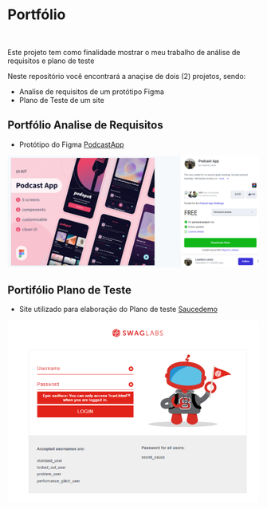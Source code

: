 # Portfólio
<br>

Este projeto tem como finalidade mostrar o meu trabalho de análise de requisitos e plano de teste

Neste repositório você encontrará a anaçise de dois (2) projetos, sendo:

- Analise de requisitos de um protótipo Figma
- Plano de Teste de um site

## Portfólio Analise de Requisitos

- Protótipo do Figma [PodcastApp](https://www.uplabs.com/posts/podcast-app-27e7dba2-b5d6-40f8-be0f-52d6710b9af7)

![Referencia Portfólio](img/ref_figma.png)


## Portifólio Plano de Teste

- Site utilizado para elaboração do Plano de teste [Saucedemo](https://www.saucedemo.com/)

![Home Site Saucedemo](img/Site_saucedemo.png)
